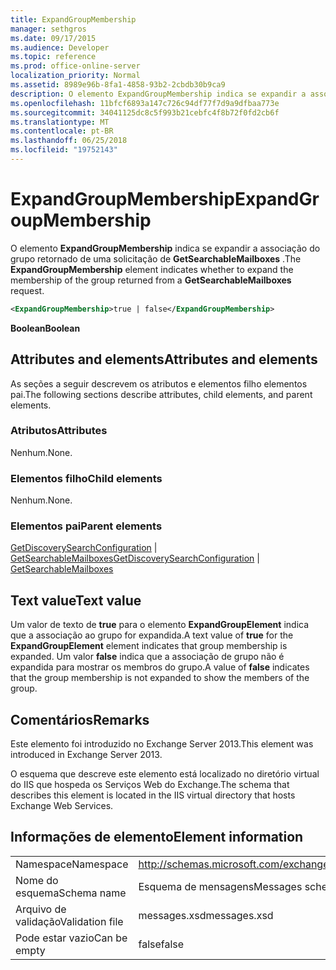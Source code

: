 ```yaml
---
title: ExpandGroupMembership
manager: sethgros
ms.date: 09/17/2015
ms.audience: Developer
ms.topic: reference
ms.prod: office-online-server
localization_priority: Normal
ms.assetid: 8989e96b-8fa1-4858-93b2-2cbdb30b9ca9
description: O elemento ExpandGroupMembership indica se expandir a associação do grupo retornado de uma solicitação de GetSearchableMailboxes.
ms.openlocfilehash: 11bfcf6893a147c726c94df77f7d9a9dfbaa773e
ms.sourcegitcommit: 34041125dc8c5f993b21cebfc4f8b72f0fd2cb6f
ms.translationtype: MT
ms.contentlocale: pt-BR
ms.lasthandoff: 06/25/2018
ms.locfileid: "19752143"
---
```

# <a name="expandgroupmembership"></a><span data-ttu-id="a5fcb-103">ExpandGroupMembership</span><span class="sxs-lookup"><span data-stu-id="a5fcb-103">ExpandGroupMembership</span></span>

<span data-ttu-id="a5fcb-104">O elemento **ExpandGroupMembership** indica se expandir a associação do grupo retornado de uma solicitação de **GetSearchableMailboxes** .</span><span class="sxs-lookup"><span data-stu-id="a5fcb-104">The **ExpandGroupMembership** element indicates whether to expand the membership of the group returned from a **GetSearchableMailboxes** request.</span></span> 
  
```XML
<ExpandGroupMembership>true | false</ExpandGroupMembership>
```

 <span data-ttu-id="a5fcb-105">**Boolean**</span><span class="sxs-lookup"><span data-stu-id="a5fcb-105">**Boolean**</span></span>
## <a name="attributes-and-elements"></a><span data-ttu-id="a5fcb-106">Attributes and elements</span><span class="sxs-lookup"><span data-stu-id="a5fcb-106">Attributes and elements</span></span>

<span data-ttu-id="a5fcb-107">As seções a seguir descrevem os atributos e elementos filho elementos pai.</span><span class="sxs-lookup"><span data-stu-id="a5fcb-107">The following sections describe attributes, child elements, and parent elements.</span></span>
  
### <a name="attributes"></a><span data-ttu-id="a5fcb-108">Atributos</span><span class="sxs-lookup"><span data-stu-id="a5fcb-108">Attributes</span></span>

<span data-ttu-id="a5fcb-109">Nenhum.</span><span class="sxs-lookup"><span data-stu-id="a5fcb-109">None.</span></span>
  
### <a name="child-elements"></a><span data-ttu-id="a5fcb-110">Elementos filho</span><span class="sxs-lookup"><span data-stu-id="a5fcb-110">Child elements</span></span>

<span data-ttu-id="a5fcb-111">Nenhum.</span><span class="sxs-lookup"><span data-stu-id="a5fcb-111">None.</span></span>
  
### <a name="parent-elements"></a><span data-ttu-id="a5fcb-112">Elementos pai</span><span class="sxs-lookup"><span data-stu-id="a5fcb-112">Parent elements</span></span>

<span data-ttu-id="a5fcb-113">[GetDiscoverySearchConfiguration](getdiscoverysearchconfiguration.md) | [GetSearchableMailboxes](getsearchablemailboxes.md)</span><span class="sxs-lookup"><span data-stu-id="a5fcb-113">[GetDiscoverySearchConfiguration](getdiscoverysearchconfiguration.md) | [GetSearchableMailboxes](getsearchablemailboxes.md)</span></span>
  
## <a name="text-value"></a><span data-ttu-id="a5fcb-114">Text value</span><span class="sxs-lookup"><span data-stu-id="a5fcb-114">Text value</span></span>

<span data-ttu-id="a5fcb-115">Um valor de texto de **true** para o elemento **ExpandGroupElement** indica que a associação ao grupo for expandida.</span><span class="sxs-lookup"><span data-stu-id="a5fcb-115">A text value of **true** for the **ExpandGroupElement** element indicates that group membership is expanded.</span></span> <span data-ttu-id="a5fcb-116">Um valor **false** indica que a associação de grupo não é expandida para mostrar os membros do grupo.</span><span class="sxs-lookup"><span data-stu-id="a5fcb-116">A value of **false** indicates that the group membership is not expanded to show the members of the group.</span></span> 
  
## <a name="remarks"></a><span data-ttu-id="a5fcb-117">Comentários</span><span class="sxs-lookup"><span data-stu-id="a5fcb-117">Remarks</span></span>

<span data-ttu-id="a5fcb-118">Este elemento foi introduzido no Exchange Server 2013.</span><span class="sxs-lookup"><span data-stu-id="a5fcb-118">This element was introduced in Exchange Server 2013.</span></span>
  
<span data-ttu-id="a5fcb-119">O esquema que descreve este elemento está localizado no diretório virtual do IIS que hospeda os Serviços Web do Exchange.</span><span class="sxs-lookup"><span data-stu-id="a5fcb-119">The schema that describes this element is located in the IIS virtual directory that hosts Exchange Web Services.</span></span>
  
## <a name="element-information"></a><span data-ttu-id="a5fcb-120">Informações de elemento</span><span class="sxs-lookup"><span data-stu-id="a5fcb-120">Element information</span></span>

|||
|:-----|:-----|
|<span data-ttu-id="a5fcb-121">Namespace</span><span class="sxs-lookup"><span data-stu-id="a5fcb-121">Namespace</span></span>  <br/> |http://schemas.microsoft.com/exchange/services/2006/messages  <br/> |
|<span data-ttu-id="a5fcb-122">Nome do esquema</span><span class="sxs-lookup"><span data-stu-id="a5fcb-122">Schema name</span></span>  <br/> |<span data-ttu-id="a5fcb-123">Esquema de mensagens</span><span class="sxs-lookup"><span data-stu-id="a5fcb-123">Messages schema</span></span>  <br/> |
|<span data-ttu-id="a5fcb-124">Arquivo de validação</span><span class="sxs-lookup"><span data-stu-id="a5fcb-124">Validation file</span></span>  <br/> |<span data-ttu-id="a5fcb-125">messages.xsd</span><span class="sxs-lookup"><span data-stu-id="a5fcb-125">messages.xsd</span></span>  <br/> |
|<span data-ttu-id="a5fcb-126">Pode estar vazio</span><span class="sxs-lookup"><span data-stu-id="a5fcb-126">Can be empty</span></span>  <br/> |<span data-ttu-id="a5fcb-127">false</span><span class="sxs-lookup"><span data-stu-id="a5fcb-127">false</span></span>  <br/> |
   

